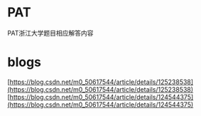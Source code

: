 # PAT
PAT浙江大学题目相应解答内容
# blogs
[https://blog.csdn.net/m0_50617544/article/details/125238538](https://blog.csdn.net/m0_50617544/article/details/125238538)
[https://blog.csdn.net/m0_50617544/article/details/124544375](https://blog.csdn.net/m0_50617544/article/details/124544375)
